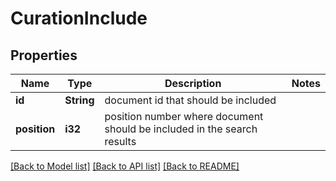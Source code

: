 # CurationInclude

## Properties

Name | Type | Description | Notes
------------ | ------------- | ------------- | -------------
**id** | **String** | document id that should be included | 
**position** | **i32** | position number where document should be included in the search results | 

[[Back to Model list]](../README.md#documentation-for-models) [[Back to API list]](../README.md#documentation-for-api-endpoints) [[Back to README]](../README.md)


